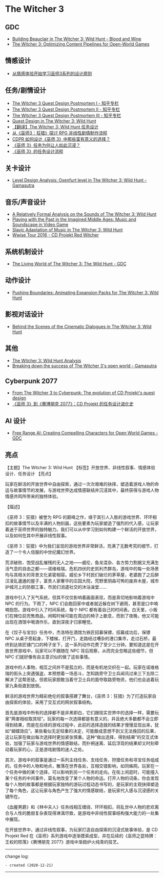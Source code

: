 # The Witcher 3

## GDC

* [Building Beauclair in The Witcher 3: Wild Hunt - Blood and Wine](https://www.youtube.com/watch?v=9vEfH9SJ9mY&ab_channel=GDC)
* [The Witcher 3: Optimizing Content Pipelines for Open-World Games](https://www.youtube.com/watch?v=p8CMYD_5gE8&list=PLoTJB3Cs8ZM2QSjQ3FlVjhtw0MUAMAsJ4&index=4&ab_channel=GDC)

## 情感设计

* [从情感体验开始学习巫师3系列的设计原则](https://www.youtube.com/watch?v=6ZVHjX5votU&ab_channel=%E7%99%BD%E7%97%B4%E6%AF%9B)

## 任务/剧情设计

* [The Witcher 3 Quest Design Postmortem I - 知乎专栏](https://zhuanlan.zhihu.com/p/109968495)
* [The Witcher 3 Quest Design Postmortem II - 知乎专栏](https://zhuanlan.zhihu.com/p/110417738)
* [The Witcher 3 Quest Design Postmortem III - 知乎专栏](https://zhuanlan.zhihu.com/p/110668690)
* [Quest Design in The Witcher 3: Wild Hunt](https://www.makinggames.biz/feature/making-games-classics-quest-design-in-the-witcher-3-wild-hunt,6896.html)
* [【翻译】The Witcher 3: Wild Hunt 任务设计](https://www.bilibili.com/read/cv3378115/)
* [从《巫师3：狂猎》探讨 RPG 非线性剧情制作流程](https://gameinstitute.qq.com/community/detail/109767)
* [CDPR 如何设计《巫师 3》中那些富有意义的选择？](https://club.gamersky.com/activity/428731?club=163)
* [《巫师 3》任务为何让人如此沉浸？](https://www.youtube.com/watch?v=t9u_JzPKkEM&ab_channel=%E5%96%B5%E7%88%AA%E5%BF%85%E9%A1%BB%E4%B8%8A)
* [《巫师 3》的任务设计流程](https://www.youtube.com/watch?v=N-bdlcnXBn8&ab_channel=SongYawen)

## 关卡设计

* [Level Design Analysis: Oxenfurt level in The Witcher 3: Wild Hunt - Gamasutra](https://www.gamasutra.com/blogs/EduardoTassi/20200812/367874/Level_Design_Analysis_Oxenfurt_level_in_The_Witcher_3_Wild_Hunt.php)

## 音乐/声音设计

* [A Relatively Formal Analysis on the Sounds of The Witcher 3: Wild Hunt](https://medium.com/@atharv.vohra/a-relatively-formal-analysis-on-the-sounds-of-the-witcher-3-wild-hunt-2c10aeac0a10)
* [Playing with the Past in the Imagined Middle Ages: Music and Soundscape in Video Game](https://soundstudiesblog.com/tag/witcher-3/)
* [Slavic Adaptation of Music in The Witcher 3: Wild Hunt](https://www.youtube.com/watch?v=ChnSuLYKkWc&list=PLoTJB3Cs8ZM2QSjQ3FlVjhtw0MUAMAsJ4&index=6&ab_channel=GDC)
* [Wwise Tour 2016 - CD Projekt Red Witcher](https://www.youtube.com/watch?v=gZ1w_SAlFbE&ab_channel=Audiokinetic)

## 系统机制设计

* [The Living World of The Witcher 3: The Wild Hunt - GDC](https://www.youtube.com/watch?v=IB28lsqUT3Q&list=PLoTJB3Cs8ZM2QSjQ3FlVjhtw0MUAMAsJ4&index=5&ab_channel=GDC)

## 动作设计

* [Pushing Boundaries: Animating Expansion Packs for The Witcher 3: Wild Hunt](https://www.youtube.com/watch?v=zNhNMICRyAE&list=PLoTJB3Cs8ZM2QSjQ3FlVjhtw0MUAMAsJ4&index=2&ab_channel=GDC)
  
## 影视对话设计

* [Behind the Scenes of the Cinematic Dialogues in The Witcher 3: Wild Hunt](https://www.youtube.com/watch?v=chf3REzAjgI&list=PLoTJB3Cs8ZM2QSjQ3FlVjhtw0MUAMAsJ4&index=7&ab_channel=GDC)

## 其他

* [The Witcher 3: Wild Hunt Analysis](https://hunterongames.blogspot.com/2018/04/the-witcher-3-wild-hunt-analysis.html)
* [Breaking down the success of The Witcher 3's open world - Gamasutra](https://www.gamasutra.com/view/news/243564/Opinion_Breaking_down_the_success_of_The_Witcher_3s_open_world.php)

## Cyberpunk 2077

* [From The Witcher 3 to Cyberpunk: The evolution of CD Projekt's quest design](https://www.gamasutra.com/view/news/344994/From_The_Witcher_3_to_Cyberpunk_The_evolution_of_CD_Projekts_quest_design.php)
* [《巫师 3》到《赛博朋克 2077》：CD Projekt 的任务设计进化史](https://indienova.com/indie-game-development/quest-design-evolution-of-cyberpunk-2077/)

## AI 设计

* [Free Range AI: Creating Compelling Characters for Open World Games - GDC](https://www.youtube.com/watch?v=jDCFMITrtHc&t=378s&ab_channel=GDC)

## 亮点

【主题】The Witcher 3: Wild Hunt【标签】开放世界、非线性叙事、情感体验设计、任务设计【亮点】玩家在鲜活的开放世界中自由探索，通过一次次艰难的抉择，塑造着游戏人物的命运与故事情节的发展，与游戏世界达成情感联结并沉浸其中，最终获得与游戏人物情感共鸣所带来的独特体验。【描述】《巫师 3：狂猎》被誉为 RPG 的巅峰之作，缘于其引人入胜的游戏世界、环环相扣的故事情节以及丰满的人物刻画，这些要素为玩家塑造了强烈的代入感，让玩家着迷于巫师世界的独特魅力。我们可以从中学习到如何构建一个鲜活的开放世界，以及如何在其中开展非线性叙事。《巫师 3：狂猎》中为我们呈现的游戏世界非常鲜活，充满了无数考究的细节，打造了一个令人信服的中世纪魔幻世界。荒凉破败、饱受战乱摧残的无人之地——威伦，鱼龙混杂、各方势力割据又充满生活气息的自由之都——诺维格瑞，危机四伏的史凯利杰群岛，游戏中的每一处场景均与其相关的背景文化紧密相容。威伦乡下村民们破烂的茅草屋，老婆跑了之后醉汉凌乱邋遢的屋子，富贵人家奢华的庄园大院，荒野里阴森可怖的废弃木屋，城市护城河上的防御工事，市民们消遣社交的沐浴澡堂……游戏中引入了天气系统，但其不仅仅影响着画面表现，而是真切地影响着游戏中 NPC 的行为。下雨了，NPC 们会跑回家中或者就近躲在树下避雨，甚至是口中喃喃抱怨。游戏中引入了时间系统，每个 NPC 都有着自己的时间表。白天里，小贩们在摊位前兜售商品，闲暇时候可能在周边的椅子上歇息，而到了夜晚，他又可能出现在酒馆中喝酒作乐，直到深夜才归家睡觉。在《饺子与宝剑》任务中，杰洛特在酒馆为铁匠招募保镖，招募成功后，保镖 NPC 从桌子旁起身，下楼梯，打开门，走路经过嘈杂的港口集市，走过石桥，最终到达铁匠铺门口的椅子坐下，这一系列动作花费了至少三分钟。要知道这是在开放世界游戏中，玩家可以不跟随在 NPC 背后观察，从而完全忽略这些细节，但 NPC 们就好像有自主意识似的做了这些事情。游戏中的人事物，相互之间并不是孤立的，而是有机地交织在一起。玩家在诺维格瑞的街头上突遇强盗，本预想着一场恶斗，怎知路旁守卫士兵闻讯过来三下五除二解决了这帮恶徒。但若玩家胆敢当着守卫士兵的面夺取路旁物资，他们也会追着玩家九条街直到放倒。鲜活的游戏世界为精彩绝伦的叙事搭建了舞台，《巫师 3：狂猎》为了打造玩家自由探索的体验，采用了交互式的网状叙事结构。首先是游戏中所有的选择都不是非黑即白，它们跟现实世界中的选择一样，需要玩家“两害相权取其轻”。玩家的每一次选择都是有意义的，并且绝大多数都不会立即得到结果，而是在后续的游戏过程中，此前的选择造就的结果才慢慢显现出来，犹如“蝴蝶效应”。某些看似无足轻重的决定，可能酿成意想不到又无法挽回的后果，这让玩家在做出每次选择时更加紧张慎重。这种“做出选择，得到结果”的交互式体验，加强了玩家与游戏世界的情感联结，而扑朔迷离、延后浮现的结果却又时刻牵动着玩家的心，正是游戏剧情的迷人之处。其次，游戏中的叙事是通过一系列主线任务、支线任务、狩猎任务和寻宝任务组成的。任务中的人物和地点，散落在世界各处，互相交错影响，如同蛛网。玩家在一个任务中做的某个选择，可以影响到另一个任务的走向。在街上闲逛时，可能撞入某个任务的中间事件，莫名地改变了某个人物的命运。打开人物的词条，你会发现每个人物的故事都是根据玩家独特的游玩过程动态书写的，是玩家的主观抉择塑造了每个角色，这让玩家与角色产生了强大的情感联结，是玩家代入感与沉浸感的关键所在。《血腥男爵》和《林中夫人》任务线相互缠绕、环环相扣，将乱世中人物的悲欢离合与人性的脆弱复杂表现得淋漓尽致，是游戏中非线性叙事结构强大能力的一处集中展现。在开放世界中，通过非线性叙事，为玩家打造自由探索的沉浸式故事体验，是 CD Projekt Red 在《巫师》系列游戏中逐渐摸索成型，并在后续的《巫师之昆特牌：王权的陨落》《赛博朋克 2077》游戏中渐趋炉火纯青的技艺。

---

change log: 

	- created (2020-12-21)

---

